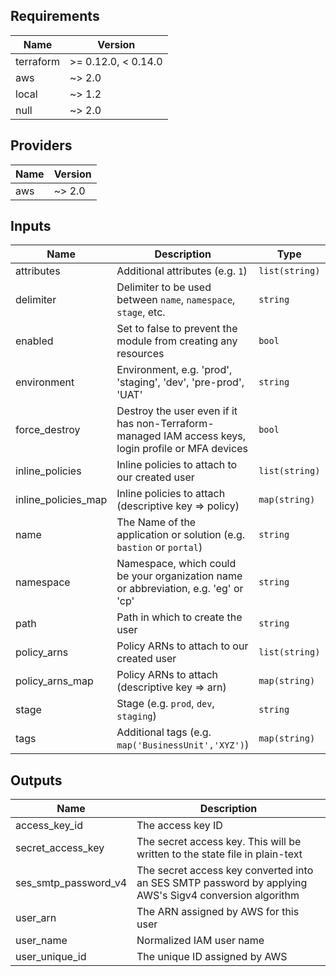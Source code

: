 ## Requirements

| Name | Version |
|------|---------|
| terraform | >= 0.12.0, < 0.14.0 |
| aws | ~> 2.0 |
| local | ~> 1.2 |
| null | ~> 2.0 |

## Providers

| Name | Version |
|------|---------|
| aws | ~> 2.0 |

## Inputs

| Name | Description | Type | Default | Required |
|------|-------------|------|---------|:--------:|
| attributes | Additional attributes (e.g. `1`) | `list(string)` | `[]` | no |
| delimiter | Delimiter to be used between `name`, `namespace`, `stage`, etc. | `string` | `"-"` | no |
| enabled | Set to false to prevent the module from creating any resources | `bool` | `true` | no |
| environment | Environment, e.g. 'prod', 'staging', 'dev', 'pre-prod', 'UAT' | `string` | `""` | no |
| force\_destroy | Destroy the user even if it has non-Terraform-managed IAM access keys, login profile or MFA devices | `bool` | `false` | no |
| inline\_policies | Inline policies to attach to our created user | `list(string)` | `[]` | no |
| inline\_policies\_map | Inline policies to attach (descriptive key => policy) | `map(string)` | `{}` | no |
| name | The Name of the application or solution  (e.g. `bastion` or `portal`) | `string` | n/a | yes |
| namespace | Namespace, which could be your organization name or abbreviation, e.g. 'eg' or 'cp' | `string` | `""` | no |
| path | Path in which to create the user | `string` | `"/"` | no |
| policy\_arns | Policy ARNs to attach to our created user | `list(string)` | `[]` | no |
| policy\_arns\_map | Policy ARNs to attach (descriptive key => arn) | `map(string)` | `{}` | no |
| stage | Stage (e.g. `prod`, `dev`, `staging`) | `string` | `""` | no |
| tags | Additional tags (e.g. `map('BusinessUnit','XYZ')`) | `map(string)` | `{}` | no |

## Outputs

| Name | Description |
|------|-------------|
| access\_key\_id | The access key ID |
| secret\_access\_key | The secret access key. This will be written to the state file in plain-text |
| ses\_smtp\_password\_v4 | The secret access key converted into an SES SMTP password by applying AWS's Sigv4 conversion algorithm |
| user\_arn | The ARN assigned by AWS for this user |
| user\_name | Normalized IAM user name |
| user\_unique\_id | The unique ID assigned by AWS |

